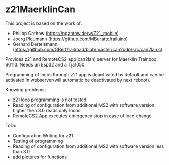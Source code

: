 # z21MaerklinCan

This project is based on the work of:
- Philipp Gathow (https://pgahtow.de/w/Z21_mobile)
- Joerg Pleumann (https://github.com/MBuratto/railuino)
- Gerhard Bertelsmann (https://github.com/GBert/railroad/blob/master/can2udp/src/can2lan.c)

Provides z21 and RemoteCS2 app(can2lan) server for Maerklin Trainbox 60113. Needs an Esp32 and a Tja1050.

Programming of locos through z21 app is deactivated by default and can be activated in webserver(will automatic be deactivated by next reboot).

Knowing problems:
- z21 loco programming is not tested
- Reading of configuration from additional MS2 with software version higher then 3.0 reads only locos
- RemoteCS2 App executes emergency stop in case of loco change

ToDo:
- Configuration Writing for z21
- Testing of programming
- Reading of configuration from additional MS2 with software version less than 3.0
- add pictures for functions

